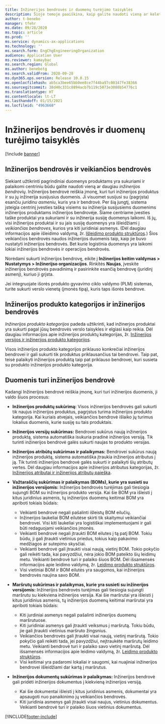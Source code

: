 ```yaml
---
title: Inžinerijos bendrovės ir duomenų turėjimo taisyklės
description: Šioje temoje paaiškina, kaip galite naudoti vieną ar keletą inžinerijos bendrovių siekiant užtikrinti, kad pagrindiniai duomenys produktams yra sukuriami ir palaikomi centriniu būdu. Inžinerijos bendrovė reiškia įmonę, kuri turi inžinerijos produktus ir su jų inžinerija susijusius duomenis.
author: t-benebo
manager: tfehr
ms.date: 09/28/2020
ms.topic: article
ms.prod: ''
ms.service: dynamics-ax-applications
ms.technology: ''
ms.search.form: EngChgEngineeringOrganization
audience: Application User
ms.reviewer: kamaybac
ms.search.region: Global
ms.author: benebotg
ms.search.validFrom: 2020-09-28
ms.dyn365.ops.version: Release 10.0.15
ms.openlocfilehash: ab5ca3bee65bb0ee8ce7f44ba97c00347fe38366
ms.sourcegitcommit: 38d40c331c8894acb7b119c5073e3088b54776c1
ms.translationtype: HT
ms.contentlocale: lt-LT
ms.lasthandoff: 01/15/2021
ms.locfileid: "4963668"
---
```

# <a name="engineering-companies-and-data-ownership-rules"></a>Inžinerijos bendrovės ir duomenų turėjimo taisyklės

[!include [banner](../includes/banner.md)]

## <a name="engineering-companies-and-operational-companies"></a>Inžinerijos bendrovės ir veikiančios bendrovės

Siekiant užtikrinti pagrindiniai duomenys produktams yra sukuriami ir palaikomi centriniu būdu galite naudoti vieną ar daugiau *inžinerijos bendrovių*. Inžinerijos bendrovė reiškia įmonę, kuri turi inžinerijos produktus ir su jų inžinerija susijusius duomenis. Ji visuomet susijusi su (pagrįsta) esančiu *juridinu asmeniu*, kuris yra ir bendrovė. Per šią jungtį, sistema įsteigia centrinį įvesties tašką visiems su inžinerija susijusiems duomenims inžinerijos produktams inžinerijos bendrovėje. Šiame centriame įvesties taške produktai yra sukuriami ir su inžinerija susiję duomenys laikomi. Iš jų, visi inžinerijos produktai ir su jais susiję duomenys yra išleidžiami į *veikiančias bendroves*, kurios yra kiti juridiniai asmenys. (Dėl daugiau informacijos apie išleidimo valdymą, žr. [Išleidimo produkto struktūros](release-product-structure.md).) Šios veikiančios bendrovės naudos inžinerijos duomenis taip, kaip jie buvo nustatyti inžinerijos bendrovės. Bet kurie logistinia duomenys yra laikomi lokiai inžinerijos bendrovės ir operacijos bendrovės.

Norėdami sukurti inžinerijos bendrovę, eikite į **Inžinerijos keitim valdymas \> Nustatymys \> Inžinerijso organizacijos**. Rinkitės **Naujas**, įveskite inžinerijos bendrovės pavadinimą ir pasirinkite esančią bendrovę (juridinį asmenį), kuriuo ji grįsta.

Jei integruojate išorės produkto gyvavimo ciklo valdymo (PLM) sistemas, turite sukurti verslo vienetą (įmonės tipą), kuris taps išorės bendrove.

## <a name="engineering-product-categories-and-engineering-companies"></a>Inžinerijos produkto kategorijos ir inžinerijos bendrovės

*Inžinerijos produkto kategorijos* padeda užtikrinti, kad inžinerjos produktai yra sukurti pagal jūsų bendrovės verslo taisykles ir elgiasi kaip reikia. Dėl daugiau informacijos apie inžinerijos produktų kategorijas, žr. [Inžinerijos versijos ir inžinerijos produkto kategorijos](engineering-versions-product-category.md).

Visos inžinerijos produkto kategorijos priklauso konkrečiai inžinerijos bendrovei ir gali sukurti tik produktus priklausančius tai bendrovei. Taip pat, teisė palaikyti inžinerijos produktą taip pat priklauso bendrovei, kuri susieta su produkto inžinerijos produkto kategorija.

## <a name="data-that-is-owned-by-the-engineering-company"></a>Duomenis turi inžinerijos bendrovė

Kadangi Inžinerijos bendrovė reiškia įmonę, kuri turi inžinerijos duomenis, ji valdo šiuos procesus:

- **Inžinerijos produktų sukūrimą:** Visos inžinerijos bendrovės gali sukurti tik naujus inžinerijos produktus, pagrįstus turima inžinerijos produkto kategorija. Kai kuriais atvejais, veikiančios bendrovė išlaiko jų turimus lokalius duomenis, kurie susiję su tais produktais.
- **Inžinerijos versijų sukūrimas:** Bendrovei sukūrus naują inžinerijos produktą, sistema automatiška isukuria pradinė inžinerijos versiją. Tik turinti inžinerijos bendrovė galės sukurti naujas to produkto versijas.
- **Inžinerijos atribūtų sukūrimas ir palaikymas:** Bendrovei sukūrus naują inžinerijos produktą, sistema automatiška įtraukia inžinerijos atributus į ją. Tik turinti inžinerijos bendrovė galės sukurti ir palaikyti šių atributų vertes. Dėl daugiau informacijos apie inžinerijos atributus kategorijas, žr. [Inžinerijos atributai ir inžinerijos atributų paieška](engineering-attributes-and-search.md).
- **Važtaraščių sukūrimas ir palaikymas (BOMs), kurie yra susieti su inžinerijos versijomis:** Inžinerijos bendrovės turėjimas gali tiesiogia sujungti BOM su inžinerijos produkto versija. Kai šie BOM yra išleisti į kitus juridinius asmenis, tų inžinerijos duomenų keitimai BOM yra apriboti tokiais būdais:

    - Veikianti bendrovė negali pašalinti išleistų BOM eilučių.
    - Inžinerijos laukeliai BOM eilutėse skirti tik skaitymui veikiančiai bendrovei. Visi kiti laukeliai yra logistiškai implementuojami ir gali būti redaguojami veikiančios įmonės.
    - Veikianti bendrovė negali įtraukti BOM eilutes į tą patį BOM. Tokiu būdu, ji gali įtraukti vietinius priedus, tokius kaip pakavimo medžiagos ar sutepimo skysčiai.
    - Veikianti bendrovė gali įtraukti visai naują, vietinį BOM. Tokio pokyčio gali reikėti tada, kai pavyzdžiui, nėra jokio BOM pateikto šių leidimų metu. Veikianti bendrovė turi ir palaiko šiuos BOM. Dėl išsamensės informacijos apie leidimo valdymą, žr. [Leidimo produkto struktūros](release-product-structure.md).
    - Visi vietiniai BOM ir BOM eilutės yra saugomos, kai inžinerijos bendrovės naujina savo BOM.

- **Maršrutų sukūrimas ir palaikymas, kurie yra susieti su inžinerijos versijomis:** Inžinerijos bendrovės turėjimas gali tiesiogia sujungti maršrutu su kiekviena inžinerijos versija. Kai šie maršrutai yra išleisti į kitus juridinius asmenis, tų inžinerijos duomenų keitimai maršrutai yra apriboti tokiais būdais:

    - Kiti jurdiniai asmenys negali pašalinti inžinerijos duomenų maršrutuose.
    - Kiti juridiniai asmenys gali įtraukti veiksmus į maršrutą. Tokiu būdu, jie gali įtraukti vietinius maršruto žingsnius.
    - Veikiančios bendrovės gali įtraukti visai naują, vietinį maršrutą. Tokio pokyčio gali reikėti tada, jei pavyzdžiui, neįtraukėte maršrutų leidimo metu. Veikianti bendrovė turi ir palaiko savo vietinį maršrutą. Dėl išsamensės informacijos apie leidimo valdymą, žr. [Leidimo produkto struktūros](release-product-structure.md).
    - Visi keitimai yra padaromi lokaliai ir saugomi, kai nuajiniai inžinerijos bendrovei išleidžiami dar kartą į maršrutus.

- **Inžinerijos dokumentų sukūrimas ir palaikymas:** Inžinerijos bendrovė gali pridėti inžinerijos dokumentus į kiekvieną inžinerijos versiją.

    - Kai šie dokumentai išleisti į kitus juridinius asmenis, dokumentai yra apsaugoti nuo panaikinimo jų veikiančios bendrovės.
    - Kiti juridinia asmenys gali įtraukti visai naujus, vietinius dokumentus. Veikianti bendrovė turi ir palaiko šiuos vietinius dokumentus.


[!INCLUDE[footer-include](../../includes/footer-banner.md)]